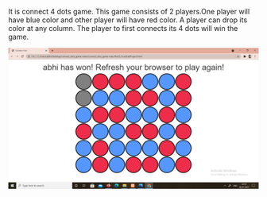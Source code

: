 It is connect 4 dots game. This game consists of 2 players.One player will have blue color and other player will have red color. 
A player can drop its color at any column. The player to first connects its 4 dots will win the game. 



![dots game](https://github.com/abhichamoli/connect_dots_game/blob/main/Screenshot%20(99).png)
